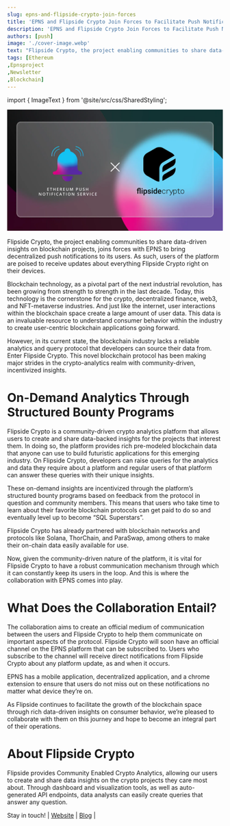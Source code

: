 ```yaml
---
slug: epns-and-flipside-crypto-join-forces
title: 'EPNS and Flipside Crypto Join Forces to Facilitate Push Notifications for Users'
description: 'EPNS and Flipside Crypto Join Forces to Facilitate Push Notifications for Users'
authors: [push]
image: './cover-image.webp'
text: "Flipside Crypto, the project enabling communities to share data-driven insights on blockchain projects, joins forces with EPNS to bring decentralized push notifications to its users. As such, users of the platform are poised to receive updates about everything Flipside Crypto right on their devices."
tags: [Ethereum
,Epnsproject
,Newsletter
,Blockchain]
---
```

import { ImageText } from '@site/src/css/SharedStyling';

![Cover image of EPNS and Flipside Crypto Join Forces to Facilitate Push Notifications for Users](./cover-image.webp)

<!--truncate-->

Flipside Crypto, the project enabling communities to share data-driven insights on blockchain projects, joins forces with EPNS to bring decentralized push notifications to its users. As such, users of the platform are poised to receive updates about everything Flipside Crypto right on their devices.

Blockchain technology, as a pivotal part of the next industrial revolution, has been growing from strength to strength in the last decade. Today, this technology is the cornerstone for the crypto, decentralized finance, web3, and NFT-metaverse industries. And just like the internet, user interactions within the blockchain space create a large amount of user data. This data is an invaluable resource to understand consumer behavior within the industry to create user-centric blockchain applications going forward.

However, in its current state, the blockchain industry lacks a reliable analytics and query protocol that developers can source their data from. Enter Flipside Crypto. This novel blockchain protocol has been making major strides in the crypto-analytics realm with community-driven, incentivized insights.

On-Demand Analytics Through Structured Bounty Programs
======================================================

Flipside Crypto is a community-driven crypto analytics platform that allows users to create and share data-backed insights for the projects that interest them. In doing so, the platform provides rich pre-modeled blockchain data that anyone can use to build futuristic applications for this emerging industry. On Flipside Crypto, developers can raise queries for the analytics and data they require about a platform and regular users of that platform can answer these queries with their unique insights.

These on-demand insights are incentivized through the platform’s structured bounty programs based on feedback from the protocol in question and community members. This means that users who take time to learn about their favorite blockchain protocols can get paid to do so and eventually level up to become “SQL Superstars”.

Flipside Crypto has already partnered with blockchain networks and protocols like Solana, ThorChain, and ParaSwap, among others to make their on-chain data easily available for use.

Now, given the community-driven nature of the platform, it is vital for Flipside Crypto to have a robust communication mechanism through which it can constantly keep its users in the loop. And this is where the collaboration with EPNS comes into play.

What Does the Collaboration Entail?
===================================

The collaboration aims to create an official medium of communication between the users and Flipside Crypto to help them communicate on important aspects of the protocol. Flipside Crypto will soon have an official channel on the EPNS platform that can be subscribed to. Users who subscribe to the channel will receive direct notifications from Flipside Crypto about any platform update, as and when it occurs.

EPNS has a mobile application, decentralized application, and a chrome extension to ensure that users do not miss out on these notifications no matter what device they’re on.

As Flipside continues to facilitate the growth of the blockchain space through rich data-driven insights on consumer behavior, we’re pleased to collaborate with them on this journey and hope to become an integral part of their operations.

**About Flipside Crypto**
=========================

Flipside provides Community Enabled Crypto Analytics, allowing our users to create and share data insights on the crypto projects they care most about. Through dashboard and visualization tools, as well as auto-generated API endpoints, data analysts can easily create queries that answer any question.

Stay in touch! | [Website](https://flipsidecrypto.xyz/) | [Blog](https://blog.flipsidecrypto.com/) |


